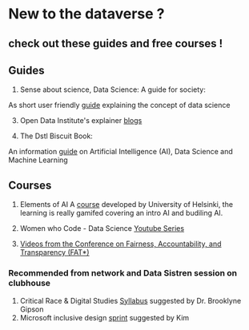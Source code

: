 # New to the dataverse ? 

## check out these guides and free courses ! 

## Guides

1. Sense about science, Data Science: A guide for society:

As short user friendly [guide](https://askforevidence.org/articles/data-science-a-guide-for-society) explaining the concept of data science

3. Open Data Institute's explainer [blogs](https://theodi.org/knowledge-opinion/explainers/)

4. The Dstl Biscuit Book: 

An information [guide](https://www.gov.uk/government/publications/the-dstl-biscuit-book) on Artificial Intelligence (AI), Data Science and Machine Learning

## Courses
1. Elements of AI A [course](https://course.elementsofai.com/) developed by University of Helsinki, the learning is really gamifed covering an intro AI and budiling AI.

2. Women who Code - Data Science [Youtube Series](https://www.youtube.com/watch?v=7E_XpmM0Tw8&list=PLVcEZG2JPVhcOGRWbtmocId5_TBNi-ZG2&ab_channel=WomenWhoCode)

3. [Videos from the Conference on Fairness, Accountability, and Transparency (FAT*)](https://www.youtube.com/channel/UCs16j6ot-CYq-ZqYpO-vqMg/videos)


### Recommended from network and Data Sistren session on clubhouse

1. Critical Race & Digital Studies [Syllabus](https://criticalracedigitalstudies.com/syllabus/) suggested by Dr. Brooklyne Gipson
2. Microsoft inclusive design [sprint](https://www.microsoft.com/design/inclusive/) suggested by Kim


